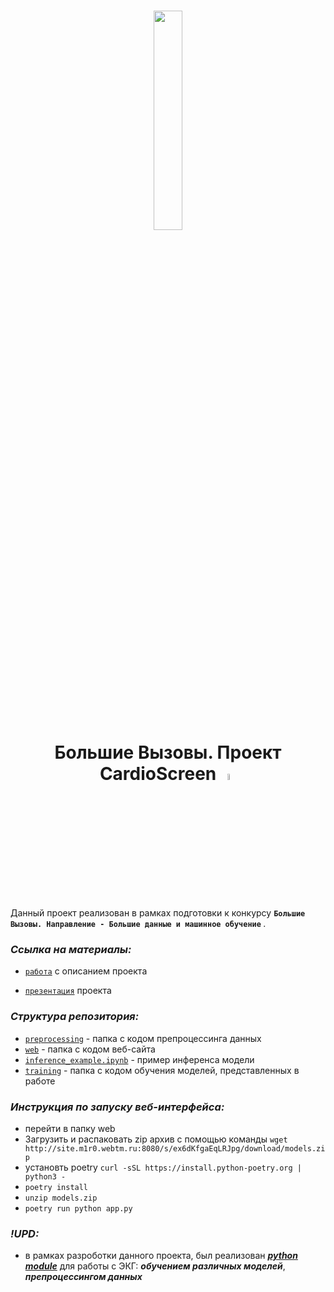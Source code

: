 <h1 align=center><img src="https://aucentr.ru/wp-content/uploads/2020/10/%D0%9B%D0%BE%D0%B3%D0%BE-%D0%91%D0%92_1_png-1024x294.png" width="30%"/> <br/> Большие Вызовы. Проект CardioScreen <img  src="https://i.ibb.co/q5Qwv7g/logo.png" width=5% alt="logo" border="0"></h1>
<!-- <img src="https://aucentr.ru/wp-content/uploads/2020/10/%D0%9B%D0%BE%D0%B3%D0%BE-%D0%91%D0%92_1_png-1024x294.png" width="20%"/> -->

Данный проект реализован в рамках подготовки к конкурсу <b>` Большие Вызовы. Направление - Большие данные и машинное обучение ` </b>.

### *Ссылка на материалы:*

* [```работа```](https://drive.google.com/file/d/1fdEyHsHs7cVE0lBbjuFrIFzZnazVPCGC/view?usp=sharing) с описанием проекта
- [```презентация```](https://drive.google.com/file/d/1rVcetQ-hO00IkXJFkM_7nIQgsmjeYX4Y/view?usp=sharing) проекта

### *Структура репозитория:*

* [```preprocessing```](https://github.com/seyoulax/ecg_system/tree/325bb2a64ff98cb64d41b4daa7d08b1a42964d23/preprocessing "перейти в папку") - папка с кодом препроцессинга данных
* [```web```](https://github.com/seyoulax/ecg_system/tree/325bb2a64ff98cb64d41b4daa7d08b1a42964d23/web "перейти в папку") - папка с кодом веб-сайта
* [```inference_example.ipynb```](https://github.com/seyoulax/ecg_system/blob/325bb2a64ff98cb64d41b4daa7d08b1a42964d23/inference_example.ipynb "перейти в файл") - пример инференса модели
* [```training```](https://github.com/seyoulax/ecg_system/tree/325bb2a64ff98cb64d41b4daa7d08b1a42964d23/training "перейти в папку") - папка с кодом обучения моделей, представленных в работе

### *Инструкция по запускy веб-интерфейса:*

* перейти в папку web
* Загрузить и распаковать zip архив  с помощью команды `wget http://site.m1r0.webtm.ru:8080/s/ex6dKfgaEqLRJpg/download/models.zip`
* установть poetry `curl -sSL https://install.python-poetry.org | python3 -`
* `poetry install`
* `unzip models.zip`
* `poetry run python app.py`

### *!UPD:*

* в рамках разроботки данного проекта, был реализован ***[python module](https://github.com/seyoulax/ecg_worker)*** для работы с ЭКГ: ***обучением различных моделей***, ***препроцессингом данных***
